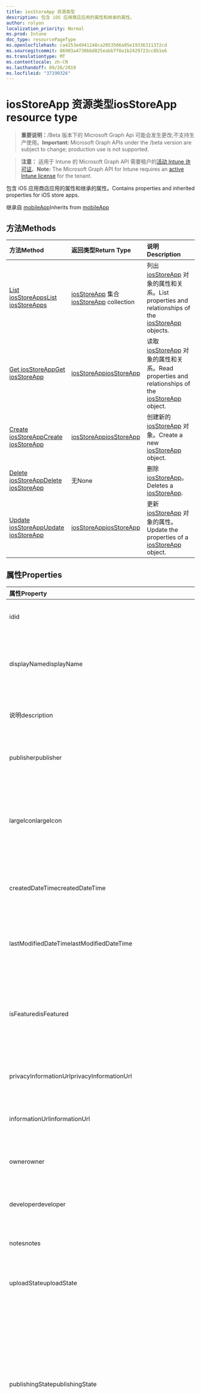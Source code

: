 ```yaml
---
title: iosStoreApp 资源类型
description: 包含 iOS 应用商店应用的属性和继承的属性。
author: rolyon
localization_priority: Normal
ms.prod: Intune
doc_type: resourcePageType
ms.openlocfilehash: ca4253e4941248ca2053506a95e19336311372cd
ms.sourcegitcommit: 86903a4730bbd825eabb7f0a1b2429723cc8b1e6
ms.translationtype: MT
ms.contentlocale: zh-CN
ms.lasthandoff: 09/26/2019
ms.locfileid: "37199326"
---
```

# <a name="iosstoreapp-resource-type"></a><span data-ttu-id="87c73-103">iosStoreApp 资源类型</span><span class="sxs-lookup"><span data-stu-id="87c73-103">iosStoreApp resource type</span></span>

> <span data-ttu-id="87c73-104">**重要说明：**/Beta 版本下的 Microsoft Graph Api 可能会发生更改;不支持生产使用。</span><span class="sxs-lookup"><span data-stu-id="87c73-104">**Important:** Microsoft Graph APIs under the /beta version are subject to change; production use is not supported.</span></span>

> <span data-ttu-id="87c73-105">**注意：** 适用于 Intune 的 Microsoft Graph API 需要租户的[活动 Intune 许可证](https://go.microsoft.com/fwlink/?linkid=839381)。</span><span class="sxs-lookup"><span data-stu-id="87c73-105">**Note:** The Microsoft Graph API for Intune requires an [active Intune license](https://go.microsoft.com/fwlink/?linkid=839381) for the tenant.</span></span>

<span data-ttu-id="87c73-106">包含 iOS 应用商店应用的属性和继承的属性。</span><span class="sxs-lookup"><span data-stu-id="87c73-106">Contains properties and inherited properties for iOS store apps.</span></span>


<span data-ttu-id="87c73-107">继承自 [mobileApp](../resources/intune-shared-mobileapp.md)</span><span class="sxs-lookup"><span data-stu-id="87c73-107">Inherits from [mobileApp](../resources/intune-shared-mobileapp.md)</span></span>

## <a name="methods"></a><span data-ttu-id="87c73-108">方法</span><span class="sxs-lookup"><span data-stu-id="87c73-108">Methods</span></span>
|<span data-ttu-id="87c73-109">方法</span><span class="sxs-lookup"><span data-stu-id="87c73-109">Method</span></span>|<span data-ttu-id="87c73-110">返回类型</span><span class="sxs-lookup"><span data-stu-id="87c73-110">Return Type</span></span>|<span data-ttu-id="87c73-111">说明</span><span class="sxs-lookup"><span data-stu-id="87c73-111">Description</span></span>|
|:---|:---|:---|
|[<span data-ttu-id="87c73-112">List iosStoreApps</span><span class="sxs-lookup"><span data-stu-id="87c73-112">List iosStoreApps</span></span>](../api/intune-apps-iosstoreapp-list.md)|<span data-ttu-id="87c73-113">[iosStoreApp](../resources/intune-apps-iosstoreapp.md) 集合</span><span class="sxs-lookup"><span data-stu-id="87c73-113">[iosStoreApp](../resources/intune-apps-iosstoreapp.md) collection</span></span>|<span data-ttu-id="87c73-114">列出 [iosStoreApp](../resources/intune-apps-iosstoreapp.md) 对象的属性和关系。</span><span class="sxs-lookup"><span data-stu-id="87c73-114">List properties and relationships of the [iosStoreApp](../resources/intune-apps-iosstoreapp.md) objects.</span></span>|
|[<span data-ttu-id="87c73-115">Get iosStoreApp</span><span class="sxs-lookup"><span data-stu-id="87c73-115">Get iosStoreApp</span></span>](../api/intune-apps-iosstoreapp-get.md)|[<span data-ttu-id="87c73-116">iosStoreApp</span><span class="sxs-lookup"><span data-stu-id="87c73-116">iosStoreApp</span></span>](../resources/intune-apps-iosstoreapp.md)|<span data-ttu-id="87c73-117">读取 [iosStoreApp](../resources/intune-apps-iosstoreapp.md) 对象的属性和关系。</span><span class="sxs-lookup"><span data-stu-id="87c73-117">Read properties and relationships of the [iosStoreApp](../resources/intune-apps-iosstoreapp.md) object.</span></span>|
|[<span data-ttu-id="87c73-118">Create iosStoreApp</span><span class="sxs-lookup"><span data-stu-id="87c73-118">Create iosStoreApp</span></span>](../api/intune-apps-iosstoreapp-create.md)|[<span data-ttu-id="87c73-119">iosStoreApp</span><span class="sxs-lookup"><span data-stu-id="87c73-119">iosStoreApp</span></span>](../resources/intune-apps-iosstoreapp.md)|<span data-ttu-id="87c73-120">创建新的 [iosStoreApp](../resources/intune-apps-iosstoreapp.md) 对象。</span><span class="sxs-lookup"><span data-stu-id="87c73-120">Create a new [iosStoreApp](../resources/intune-apps-iosstoreapp.md) object.</span></span>|
|[<span data-ttu-id="87c73-121">Delete iosStoreApp</span><span class="sxs-lookup"><span data-stu-id="87c73-121">Delete iosStoreApp</span></span>](../api/intune-apps-iosstoreapp-delete.md)|<span data-ttu-id="87c73-122">无</span><span class="sxs-lookup"><span data-stu-id="87c73-122">None</span></span>|<span data-ttu-id="87c73-123">删除 [iosStoreApp](../resources/intune-apps-iosstoreapp.md)。</span><span class="sxs-lookup"><span data-stu-id="87c73-123">Deletes a [iosStoreApp](../resources/intune-apps-iosstoreapp.md).</span></span>|
|[<span data-ttu-id="87c73-124">Update iosStoreApp</span><span class="sxs-lookup"><span data-stu-id="87c73-124">Update iosStoreApp</span></span>](../api/intune-apps-iosstoreapp-update.md)|[<span data-ttu-id="87c73-125">iosStoreApp</span><span class="sxs-lookup"><span data-stu-id="87c73-125">iosStoreApp</span></span>](../resources/intune-apps-iosstoreapp.md)|<span data-ttu-id="87c73-126">更新 [iosStoreApp](../resources/intune-apps-iosstoreapp.md) 对象的属性。</span><span class="sxs-lookup"><span data-stu-id="87c73-126">Update the properties of a [iosStoreApp](../resources/intune-apps-iosstoreapp.md) object.</span></span>|

## <a name="properties"></a><span data-ttu-id="87c73-127">属性</span><span class="sxs-lookup"><span data-stu-id="87c73-127">Properties</span></span>
|<span data-ttu-id="87c73-128">属性</span><span class="sxs-lookup"><span data-stu-id="87c73-128">Property</span></span>|<span data-ttu-id="87c73-129">类型</span><span class="sxs-lookup"><span data-stu-id="87c73-129">Type</span></span>|<span data-ttu-id="87c73-130">说明</span><span class="sxs-lookup"><span data-stu-id="87c73-130">Description</span></span>|
|:---|:---|:---|
|<span data-ttu-id="87c73-131">id</span><span class="sxs-lookup"><span data-stu-id="87c73-131">id</span></span>|<span data-ttu-id="87c73-132">字符串</span><span class="sxs-lookup"><span data-stu-id="87c73-132">String</span></span>|<span data-ttu-id="87c73-133">实体的键。</span><span class="sxs-lookup"><span data-stu-id="87c73-133">Key of the entity.</span></span> <span data-ttu-id="87c73-134">继承自 [mobileApp](../resources/intune-shared-mobileapp.md)</span><span class="sxs-lookup"><span data-stu-id="87c73-134">Inherited from [mobileApp](../resources/intune-shared-mobileapp.md)</span></span>|
|<span data-ttu-id="87c73-135">displayName</span><span class="sxs-lookup"><span data-stu-id="87c73-135">displayName</span></span>|<span data-ttu-id="87c73-136">String</span><span class="sxs-lookup"><span data-stu-id="87c73-136">String</span></span>|<span data-ttu-id="87c73-137">管理员提供或导入的应用标题。</span><span class="sxs-lookup"><span data-stu-id="87c73-137">The admin provided or imported title of the app.</span></span> <span data-ttu-id="87c73-138">继承自 [mobileApp](../resources/intune-shared-mobileapp.md)</span><span class="sxs-lookup"><span data-stu-id="87c73-138">Inherited from [mobileApp](../resources/intune-shared-mobileapp.md)</span></span>|
|<span data-ttu-id="87c73-139">说明</span><span class="sxs-lookup"><span data-stu-id="87c73-139">description</span></span>|<span data-ttu-id="87c73-140">字符串</span><span class="sxs-lookup"><span data-stu-id="87c73-140">String</span></span>|<span data-ttu-id="87c73-141">应用的说明。</span><span class="sxs-lookup"><span data-stu-id="87c73-141">The description of the app.</span></span> <span data-ttu-id="87c73-142">继承自 [mobileApp](../resources/intune-shared-mobileapp.md)</span><span class="sxs-lookup"><span data-stu-id="87c73-142">Inherited from [mobileApp](../resources/intune-shared-mobileapp.md)</span></span>|
|<span data-ttu-id="87c73-143">publisher</span><span class="sxs-lookup"><span data-stu-id="87c73-143">publisher</span></span>|<span data-ttu-id="87c73-144">String</span><span class="sxs-lookup"><span data-stu-id="87c73-144">String</span></span>|<span data-ttu-id="87c73-145">应用的发布者。</span><span class="sxs-lookup"><span data-stu-id="87c73-145">The publisher of the app.</span></span> <span data-ttu-id="87c73-146">继承自 [mobileApp](../resources/intune-shared-mobileapp.md)</span><span class="sxs-lookup"><span data-stu-id="87c73-146">Inherited from [mobileApp](../resources/intune-shared-mobileapp.md)</span></span>|
|<span data-ttu-id="87c73-147">largeIcon</span><span class="sxs-lookup"><span data-stu-id="87c73-147">largeIcon</span></span>|[<span data-ttu-id="87c73-148">mimeContent</span><span class="sxs-lookup"><span data-stu-id="87c73-148">mimeContent</span></span>](../resources/intune-shared-mimecontent.md)|<span data-ttu-id="87c73-149">要显示在应用详细信息中并用于图标上传的大图标。</span><span class="sxs-lookup"><span data-stu-id="87c73-149">The large icon, to be displayed in the app details and used for upload of the icon.</span></span> <span data-ttu-id="87c73-150">继承自 [mobileApp](../resources/intune-shared-mobileapp.md)</span><span class="sxs-lookup"><span data-stu-id="87c73-150">Inherited from [mobileApp](../resources/intune-shared-mobileapp.md)</span></span>|
|<span data-ttu-id="87c73-151">createdDateTime</span><span class="sxs-lookup"><span data-stu-id="87c73-151">createdDateTime</span></span>|<span data-ttu-id="87c73-152">DateTimeOffset</span><span class="sxs-lookup"><span data-stu-id="87c73-152">DateTimeOffset</span></span>|<span data-ttu-id="87c73-153">创建应用的日期和时间。</span><span class="sxs-lookup"><span data-stu-id="87c73-153">The date and time the app was created.</span></span> <span data-ttu-id="87c73-154">继承自 [mobileApp](../resources/intune-shared-mobileapp.md)</span><span class="sxs-lookup"><span data-stu-id="87c73-154">Inherited from [mobileApp](../resources/intune-shared-mobileapp.md)</span></span>|
|<span data-ttu-id="87c73-155">lastModifiedDateTime</span><span class="sxs-lookup"><span data-stu-id="87c73-155">lastModifiedDateTime</span></span>|<span data-ttu-id="87c73-156">DateTimeOffset</span><span class="sxs-lookup"><span data-stu-id="87c73-156">DateTimeOffset</span></span>|<span data-ttu-id="87c73-157">上次修改应用的日期和时间。</span><span class="sxs-lookup"><span data-stu-id="87c73-157">The date and time the app was last modified.</span></span> <span data-ttu-id="87c73-158">继承自 [mobileApp](../resources/intune-shared-mobileapp.md)</span><span class="sxs-lookup"><span data-stu-id="87c73-158">Inherited from [mobileApp](../resources/intune-shared-mobileapp.md)</span></span>|
|<span data-ttu-id="87c73-159">isFeatured</span><span class="sxs-lookup"><span data-stu-id="87c73-159">isFeatured</span></span>|<span data-ttu-id="87c73-160">Boolean</span><span class="sxs-lookup"><span data-stu-id="87c73-160">Boolean</span></span>|<span data-ttu-id="87c73-161">指示应用是否被管理员标记为特色的值。继承自 [mobileApp](../resources/intune-shared-mobileapp.md)</span><span class="sxs-lookup"><span data-stu-id="87c73-161">The value indicating whether the app is marked as featured by the admin. Inherited from [mobileApp](../resources/intune-shared-mobileapp.md)</span></span>|
|<span data-ttu-id="87c73-162">privacyInformationUrl</span><span class="sxs-lookup"><span data-stu-id="87c73-162">privacyInformationUrl</span></span>|<span data-ttu-id="87c73-163">String</span><span class="sxs-lookup"><span data-stu-id="87c73-163">String</span></span>|<span data-ttu-id="87c73-164">隐私声明 URL。</span><span class="sxs-lookup"><span data-stu-id="87c73-164">The privacy statement Url.</span></span> <span data-ttu-id="87c73-165">继承自 [mobileApp](../resources/intune-shared-mobileapp.md)</span><span class="sxs-lookup"><span data-stu-id="87c73-165">Inherited from [mobileApp](../resources/intune-shared-mobileapp.md)</span></span>|
|<span data-ttu-id="87c73-166">informationUrl</span><span class="sxs-lookup"><span data-stu-id="87c73-166">informationUrl</span></span>|<span data-ttu-id="87c73-167">String</span><span class="sxs-lookup"><span data-stu-id="87c73-167">String</span></span>|<span data-ttu-id="87c73-168">详细信息 URL。</span><span class="sxs-lookup"><span data-stu-id="87c73-168">The more information Url.</span></span> <span data-ttu-id="87c73-169">继承自 [mobileApp](../resources/intune-shared-mobileapp.md)</span><span class="sxs-lookup"><span data-stu-id="87c73-169">Inherited from [mobileApp](../resources/intune-shared-mobileapp.md)</span></span>|
|<span data-ttu-id="87c73-170">owner</span><span class="sxs-lookup"><span data-stu-id="87c73-170">owner</span></span>|<span data-ttu-id="87c73-171">String</span><span class="sxs-lookup"><span data-stu-id="87c73-171">String</span></span>|<span data-ttu-id="87c73-172">应用的所有者。</span><span class="sxs-lookup"><span data-stu-id="87c73-172">The owner of the app.</span></span> <span data-ttu-id="87c73-173">继承自 [mobileApp](../resources/intune-shared-mobileapp.md)</span><span class="sxs-lookup"><span data-stu-id="87c73-173">Inherited from [mobileApp](../resources/intune-shared-mobileapp.md)</span></span>|
|<span data-ttu-id="87c73-174">developer</span><span class="sxs-lookup"><span data-stu-id="87c73-174">developer</span></span>|<span data-ttu-id="87c73-175">String</span><span class="sxs-lookup"><span data-stu-id="87c73-175">String</span></span>|<span data-ttu-id="87c73-176">应用的开发者。</span><span class="sxs-lookup"><span data-stu-id="87c73-176">The developer of the app.</span></span> <span data-ttu-id="87c73-177">继承自 [mobileApp](../resources/intune-shared-mobileapp.md)</span><span class="sxs-lookup"><span data-stu-id="87c73-177">Inherited from [mobileApp](../resources/intune-shared-mobileapp.md)</span></span>|
|<span data-ttu-id="87c73-178">notes</span><span class="sxs-lookup"><span data-stu-id="87c73-178">notes</span></span>|<span data-ttu-id="87c73-179">String</span><span class="sxs-lookup"><span data-stu-id="87c73-179">String</span></span>|<span data-ttu-id="87c73-180">应用的备注。</span><span class="sxs-lookup"><span data-stu-id="87c73-180">Notes for the app.</span></span> <span data-ttu-id="87c73-181">继承自 [mobileApp](../resources/intune-shared-mobileapp.md)</span><span class="sxs-lookup"><span data-stu-id="87c73-181">Inherited from [mobileApp](../resources/intune-shared-mobileapp.md)</span></span>|
|<span data-ttu-id="87c73-182">uploadState</span><span class="sxs-lookup"><span data-stu-id="87c73-182">uploadState</span></span>|<span data-ttu-id="87c73-183">Int32</span><span class="sxs-lookup"><span data-stu-id="87c73-183">Int32</span></span>|<span data-ttu-id="87c73-184">上载状态。</span><span class="sxs-lookup"><span data-stu-id="87c73-184">The upload state.</span></span> <span data-ttu-id="87c73-185">继承自 [mobileApp](../resources/intune-shared-mobileapp.md)</span><span class="sxs-lookup"><span data-stu-id="87c73-185">Inherited from [mobileApp](../resources/intune-shared-mobileapp.md)</span></span>|
|<span data-ttu-id="87c73-186">publishingState</span><span class="sxs-lookup"><span data-stu-id="87c73-186">publishingState</span></span>|[<span data-ttu-id="87c73-187">mobileAppPublishingState</span><span class="sxs-lookup"><span data-stu-id="87c73-187">mobileAppPublishingState</span></span>](../resources/intune-apps-mobileapppublishingstate.md)|<span data-ttu-id="87c73-188">应用的发布状态。</span><span class="sxs-lookup"><span data-stu-id="87c73-188">The publishing state for the app.</span></span> <span data-ttu-id="87c73-189">除非应用已发布，否则无法分配应用。</span><span class="sxs-lookup"><span data-stu-id="87c73-189">The app cannot be assigned unless the app is published.</span></span> <span data-ttu-id="87c73-190">继承自[mobileApp](../resources/intune-shared-mobileapp.md)。</span><span class="sxs-lookup"><span data-stu-id="87c73-190">Inherited from [mobileApp](../resources/intune-shared-mobileapp.md).</span></span> <span data-ttu-id="87c73-191">可取值为：`notPublished`、`processing`、`published`。</span><span class="sxs-lookup"><span data-stu-id="87c73-191">Possible values are: `notPublished`, `processing`, `published`.</span></span>|
|<span data-ttu-id="87c73-192">isAssigned</span><span class="sxs-lookup"><span data-stu-id="87c73-192">isAssigned</span></span>|<span data-ttu-id="87c73-193">Boolean</span><span class="sxs-lookup"><span data-stu-id="87c73-193">Boolean</span></span>|<span data-ttu-id="87c73-194">指示是否至少向一个组分配了应用程序的值。</span><span class="sxs-lookup"><span data-stu-id="87c73-194">The value indicating whether the app is assigned to at least one group.</span></span> <span data-ttu-id="87c73-195">继承自 [mobileApp](../resources/intune-shared-mobileapp.md)</span><span class="sxs-lookup"><span data-stu-id="87c73-195">Inherited from [mobileApp](../resources/intune-shared-mobileapp.md)</span></span>|
|<span data-ttu-id="87c73-196">roleScopeTagIds</span><span class="sxs-lookup"><span data-stu-id="87c73-196">roleScopeTagIds</span></span>|<span data-ttu-id="87c73-197">String collection</span><span class="sxs-lookup"><span data-stu-id="87c73-197">String collection</span></span>|<span data-ttu-id="87c73-198">此移动应用的作用域标记 id 列表。</span><span class="sxs-lookup"><span data-stu-id="87c73-198">List of scope tag ids for this mobile app.</span></span> <span data-ttu-id="87c73-199">继承自 [mobileApp](../resources/intune-shared-mobileapp.md)</span><span class="sxs-lookup"><span data-stu-id="87c73-199">Inherited from [mobileApp](../resources/intune-shared-mobileapp.md)</span></span>|
|<span data-ttu-id="87c73-200">dependentAppCount</span><span class="sxs-lookup"><span data-stu-id="87c73-200">dependentAppCount</span></span>|<span data-ttu-id="87c73-201">Int32</span><span class="sxs-lookup"><span data-stu-id="87c73-201">Int32</span></span>|<span data-ttu-id="87c73-202">子应用程序的依赖项总数。</span><span class="sxs-lookup"><span data-stu-id="87c73-202">The total number of dependencies the child app has.</span></span> <span data-ttu-id="87c73-203">继承自 [mobileApp](../resources/intune-shared-mobileapp.md)</span><span class="sxs-lookup"><span data-stu-id="87c73-203">Inherited from [mobileApp](../resources/intune-shared-mobileapp.md)</span></span>|
|<span data-ttu-id="87c73-204">bundleId</span><span class="sxs-lookup"><span data-stu-id="87c73-204">bundleId</span></span>|<span data-ttu-id="87c73-205">String</span><span class="sxs-lookup"><span data-stu-id="87c73-205">String</span></span>|<span data-ttu-id="87c73-206">标识名称。</span><span class="sxs-lookup"><span data-stu-id="87c73-206">The Identity Name.</span></span>|
|<span data-ttu-id="87c73-207">appStoreUrl</span><span class="sxs-lookup"><span data-stu-id="87c73-207">appStoreUrl</span></span>|<span data-ttu-id="87c73-208">String</span><span class="sxs-lookup"><span data-stu-id="87c73-208">String</span></span>|<span data-ttu-id="87c73-209">Apple App Store URL</span><span class="sxs-lookup"><span data-stu-id="87c73-209">The Apple App Store URL</span></span>|
|<span data-ttu-id="87c73-210">applicableDeviceType</span><span class="sxs-lookup"><span data-stu-id="87c73-210">applicableDeviceType</span></span>|[<span data-ttu-id="87c73-211">iosDeviceType</span><span class="sxs-lookup"><span data-stu-id="87c73-211">iosDeviceType</span></span>](../resources/intune-apps-iosdevicetype.md)|<span data-ttu-id="87c73-212">可运行此应用的 iOS 体系结构。</span><span class="sxs-lookup"><span data-stu-id="87c73-212">The iOS architecture for which this app can run on.</span></span>|
|<span data-ttu-id="87c73-213">minimumSupportedOperatingSystem</span><span class="sxs-lookup"><span data-stu-id="87c73-213">minimumSupportedOperatingSystem</span></span>|[<span data-ttu-id="87c73-214">iosMinimumOperatingSystem</span><span class="sxs-lookup"><span data-stu-id="87c73-214">iosMinimumOperatingSystem</span></span>](../resources/intune-apps-iosminimumoperatingsystem.md)|<span data-ttu-id="87c73-215">最低适用操作系统的值。</span><span class="sxs-lookup"><span data-stu-id="87c73-215">The value for the minimum applicable operating system.</span></span>|

## <a name="relationships"></a><span data-ttu-id="87c73-216">关系</span><span class="sxs-lookup"><span data-stu-id="87c73-216">Relationships</span></span>
|<span data-ttu-id="87c73-217">关系</span><span class="sxs-lookup"><span data-stu-id="87c73-217">Relationship</span></span>|<span data-ttu-id="87c73-218">类型</span><span class="sxs-lookup"><span data-stu-id="87c73-218">Type</span></span>|<span data-ttu-id="87c73-219">说明</span><span class="sxs-lookup"><span data-stu-id="87c73-219">Description</span></span>|
|:---|:---|:---|
|<span data-ttu-id="87c73-220">categories</span><span class="sxs-lookup"><span data-stu-id="87c73-220">categories</span></span>|<span data-ttu-id="87c73-221">[mobileAppCategory](../resources/intune-apps-mobileappcategory.md) 集合</span><span class="sxs-lookup"><span data-stu-id="87c73-221">[mobileAppCategory](../resources/intune-apps-mobileappcategory.md) collection</span></span>|<span data-ttu-id="87c73-222">此应用的类别列表。</span><span class="sxs-lookup"><span data-stu-id="87c73-222">The list of categories for this app.</span></span> <span data-ttu-id="87c73-223">继承自 [mobileApp](../resources/intune-shared-mobileapp.md)</span><span class="sxs-lookup"><span data-stu-id="87c73-223">Inherited from [mobileApp](../resources/intune-shared-mobileapp.md)</span></span>|
|<span data-ttu-id="87c73-224">assignments</span><span class="sxs-lookup"><span data-stu-id="87c73-224">assignments</span></span>|<span data-ttu-id="87c73-225">[mobileAppAssignment](../resources/intune-apps-mobileappassignment.md) 集合</span><span class="sxs-lookup"><span data-stu-id="87c73-225">[mobileAppAssignment](../resources/intune-apps-mobileappassignment.md) collection</span></span>|<span data-ttu-id="87c73-226">此移动应用的组分配的列表。</span><span class="sxs-lookup"><span data-stu-id="87c73-226">The list of group assignments for this mobile app.</span></span> <span data-ttu-id="87c73-227">继承自 [mobileApp](../resources/intune-shared-mobileapp.md)</span><span class="sxs-lookup"><span data-stu-id="87c73-227">Inherited from [mobileApp](../resources/intune-shared-mobileapp.md)</span></span>|
|<span data-ttu-id="87c73-228">installSummary</span><span class="sxs-lookup"><span data-stu-id="87c73-228">installSummary</span></span>|[<span data-ttu-id="87c73-229">mobileAppInstallSummary</span><span class="sxs-lookup"><span data-stu-id="87c73-229">mobileAppInstallSummary</span></span>](../resources/intune-apps-mobileappinstallsummary.md)|<span data-ttu-id="87c73-230">移动应用安装摘要。</span><span class="sxs-lookup"><span data-stu-id="87c73-230">Mobile App Install Summary.</span></span> <span data-ttu-id="87c73-231">继承自 [mobileApp](../resources/intune-shared-mobileapp.md)</span><span class="sxs-lookup"><span data-stu-id="87c73-231">Inherited from [mobileApp](../resources/intune-shared-mobileapp.md)</span></span>|
|<span data-ttu-id="87c73-232">deviceStatuses</span><span class="sxs-lookup"><span data-stu-id="87c73-232">deviceStatuses</span></span>|<span data-ttu-id="87c73-233">[mobileAppInstallStatus](../resources/intune-apps-mobileappinstallstatus.md)集合</span><span class="sxs-lookup"><span data-stu-id="87c73-233">[mobileAppInstallStatus](../resources/intune-apps-mobileappinstallstatus.md) collection</span></span>|<span data-ttu-id="87c73-234">此移动应用程序的安装状态列表。</span><span class="sxs-lookup"><span data-stu-id="87c73-234">The list of installation states for this mobile app.</span></span> <span data-ttu-id="87c73-235">继承自 [mobileApp](../resources/intune-shared-mobileapp.md)</span><span class="sxs-lookup"><span data-stu-id="87c73-235">Inherited from [mobileApp](../resources/intune-shared-mobileapp.md)</span></span>|
|<span data-ttu-id="87c73-236">userStatuses</span><span class="sxs-lookup"><span data-stu-id="87c73-236">userStatuses</span></span>|<span data-ttu-id="87c73-237">[userAppInstallStatus](../resources/intune-apps-userappinstallstatus.md)集合</span><span class="sxs-lookup"><span data-stu-id="87c73-237">[userAppInstallStatus](../resources/intune-apps-userappinstallstatus.md) collection</span></span>|<span data-ttu-id="87c73-238">此移动应用程序的安装状态列表。</span><span class="sxs-lookup"><span data-stu-id="87c73-238">The list of installation states for this mobile app.</span></span> <span data-ttu-id="87c73-239">继承自 [mobileApp](../resources/intune-shared-mobileapp.md)</span><span class="sxs-lookup"><span data-stu-id="87c73-239">Inherited from [mobileApp](../resources/intune-shared-mobileapp.md)</span></span>|
|<span data-ttu-id="87c73-240">相互</span><span class="sxs-lookup"><span data-stu-id="87c73-240">relationships</span></span>|<span data-ttu-id="87c73-241">[mobileAppRelationship](../resources/intune-apps-mobileapprelationship.md)集合</span><span class="sxs-lookup"><span data-stu-id="87c73-241">[mobileAppRelationship](../resources/intune-apps-mobileapprelationship.md) collection</span></span>|<span data-ttu-id="87c73-242">此移动应用的关系列表。</span><span class="sxs-lookup"><span data-stu-id="87c73-242">List of relationships for this mobile app.</span></span> <span data-ttu-id="87c73-243">继承自 [mobileApp](../resources/intune-shared-mobileapp.md)</span><span class="sxs-lookup"><span data-stu-id="87c73-243">Inherited from [mobileApp](../resources/intune-shared-mobileapp.md)</span></span>|

## <a name="json-representation"></a><span data-ttu-id="87c73-244">JSON 表示形式</span><span class="sxs-lookup"><span data-stu-id="87c73-244">JSON Representation</span></span>
<span data-ttu-id="87c73-245">下面是资源的 JSON 表示形式。</span><span class="sxs-lookup"><span data-stu-id="87c73-245">Here is a JSON representation of the resource.</span></span>
<!-- {
  "blockType": "resource",
  "keyProperty": "id",
  "@odata.type": "microsoft.graph.iosStoreApp"
}
-->
``` json
{
  "@odata.type": "#microsoft.graph.iosStoreApp",
  "id": "String (identifier)",
  "displayName": "String",
  "description": "String",
  "publisher": "String",
  "largeIcon": {
    "@odata.type": "microsoft.graph.mimeContent",
    "type": "String",
    "value": "binary"
  },
  "createdDateTime": "String (timestamp)",
  "lastModifiedDateTime": "String (timestamp)",
  "isFeatured": true,
  "privacyInformationUrl": "String",
  "informationUrl": "String",
  "owner": "String",
  "developer": "String",
  "notes": "String",
  "uploadState": 1024,
  "publishingState": "String",
  "isAssigned": true,
  "roleScopeTagIds": [
    "String"
  ],
  "dependentAppCount": 1024,
  "bundleId": "String",
  "appStoreUrl": "String",
  "applicableDeviceType": {
    "@odata.type": "microsoft.graph.iosDeviceType",
    "iPad": true,
    "iPhoneAndIPod": true
  },
  "minimumSupportedOperatingSystem": {
    "@odata.type": "microsoft.graph.iosMinimumOperatingSystem",
    "v8_0": true,
    "v9_0": true,
    "v10_0": true,
    "v11_0": true,
    "v12_0": true,
    "v13_0": true
  }
}
```



